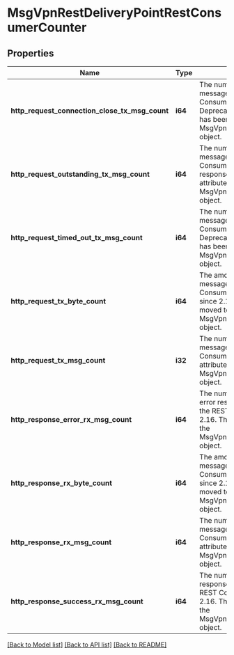 # MsgVpnRestDeliveryPointRestConsumerCounter

## Properties
Name | Type | Description | Notes
------------ | ------------- | ------------- | -------------
**http_request_connection_close_tx_msg_count** | **i64** | The number of HTTP POST request messages transmitted to the REST Consumer to close the connection. Deprecated since 2.16. This attribute has been moved to the MsgVpnRestDeliveryPointRestConsumer object. | [optional] [default to null]
**http_request_outstanding_tx_msg_count** | **i64** | The number of HTTP POST request messages transmitted to the REST Consumer that are waiting for a response. Deprecated since 2.16. This attribute has been moved to the MsgVpnRestDeliveryPointRestConsumer object. | [optional] [default to null]
**http_request_timed_out_tx_msg_count** | **i64** | The number of HTTP POST request messages transmitted to the REST Consumer that have timed out. Deprecated since 2.16. This attribute has been moved to the MsgVpnRestDeliveryPointRestConsumer object. | [optional] [default to null]
**http_request_tx_byte_count** | **i64** | The amount of HTTP POST request messages transmitted to the REST Consumer, in bytes (B). Deprecated since 2.16. This attribute has been moved to the MsgVpnRestDeliveryPointRestConsumer object. | [optional] [default to null]
**http_request_tx_msg_count** | **i32** | The number of HTTP POST request messages transmitted to the REST Consumer. Deprecated since 2.16. This attribute has been moved to the MsgVpnRestDeliveryPointRestConsumer object. | [optional] [default to null]
**http_response_error_rx_msg_count** | **i64** | The number of HTTP POST client/server error response messages received from the REST Consumer. Deprecated since 2.16. This attribute has been moved to the MsgVpnRestDeliveryPointRestConsumer object. | [optional] [default to null]
**http_response_rx_byte_count** | **i64** | The amount of HTTP POST response messages received from the REST Consumer, in bytes (B). Deprecated since 2.16. This attribute has been moved to the MsgVpnRestDeliveryPointRestConsumer object. | [optional] [default to null]
**http_response_rx_msg_count** | **i64** | The number of HTTP POST response messages received from the REST Consumer. Deprecated since 2.16. This attribute has been moved to the MsgVpnRestDeliveryPointRestConsumer object. | [optional] [default to null]
**http_response_success_rx_msg_count** | **i64** | The number of HTTP POST successful response messages received from the REST Consumer. Deprecated since 2.16. This attribute has been moved to the MsgVpnRestDeliveryPointRestConsumer object. | [optional] [default to null]

[[Back to Model list]](../README.md#documentation-for-models) [[Back to API list]](../README.md#documentation-for-api-endpoints) [[Back to README]](../README.md)


